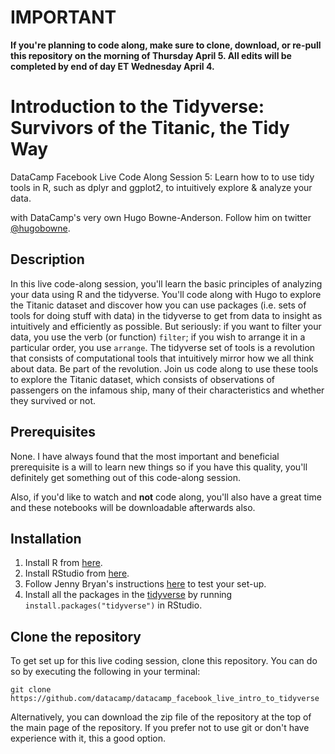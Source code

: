 # IMPORTANT

**If you're planning to code along, make sure to clone, download, or re-pull this repository on the morning of Thursday April 5. All edits will be completed by end of day ET Wednesday April 4.**

# Introduction to the Tidyverse: Survivors of the Titanic, the Tidy Way
DataCamp Facebook Live Code Along Session 5: Learn how to to use tidy tools in R, such as dplyr and ggplot2, to intuitively explore &amp; analyze your data.

with DataCamp's very own Hugo Bowne-Anderson. Follow him on twitter [@hugobowne](https://twitter.com/hugobowne).

## Description

In this live code-along session, you'll learn the basic principles of analyzing your data using R and the tidyverse. You'll code along with Hugo to explore the Titanic dataset and discover how you can use packages (i.e. sets of tools for doing stuff with data) in the tidyverse to get from data to insight as intuitively and efficiently as possible. But seriously: if you want to filter your data, you use the verb (or function) `filter`; if you wish to arrange it in a particular order, you use `arrange`. The tidyverse set of tools is a revolution that consists of computational tools that intuitively mirror how we all think about data. Be part of the revolution. Join us code along to use these tools to explore the Titanic dataset, which consists of observations of passengers on the infamous ship, many of their characteristics and whether they survived or not.

## Prerequisites

None. I have always found that the most important and beneficial prerequisite is a will to learn new things so if you have this quality, you'll definitely get something out of this code-along session.

Also, if you'd like to watch and **not** code along, you'll also have a great time and these notebooks will be downloadable afterwards also.

## Installation

1. Install R from [here](https://cloud.r-project.org/).
2. Install RStudio from [here](http://www.rstudio.com/ide/download/).
3. Follow Jenny Bryan's instructions [here](https://jennybc.github.io/2014-05-12-ubc/r-setup.html) to test your set-up.
4. Install all the packages in the [tidyverse](https://www.tidyverse.org/packages/) by running `install.packages("tidyverse")` in RStudio.

## Clone the repository

To get set up for this live coding session, clone this repository. You can do so by executing the following in your terminal:

```
git clone https://github.com/datacamp/datacamp_facebook_live_intro_to_tidyverse
```

Alternatively, you can download the zip file of the repository at the top of the main page of the repository. If you prefer not to use git or don't have experience with it, this a good option.

